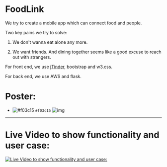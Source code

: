 # FoodLink

We try to create a mobile app which can connect food and people.

Two key pains we try to solve:

1. We don't wanna eat alone any more.

2. We want friends. And dining together seems like a good excuse to reach out with strangers.

For front end, we use [jTinder](https://github.com/do-web/jTinder), bootstrap and w3.css.

For back end, we use AWS and flask.

# **Poster:** 
- ![#f03c15](https://placehold.it/15/f03c15/000000?text=+) `#f03c15`
![img](http://i.imgur.com/zkzt7SI.png)

----------------------------------------------------------
# **Live Video to show functionality and user case:**

[![Live Video to show functionality and user case:](http://i.imgur.com/EgXkOXo.jpg)](https://www.youtube.com/watch?v=0MdodCUinL0)
